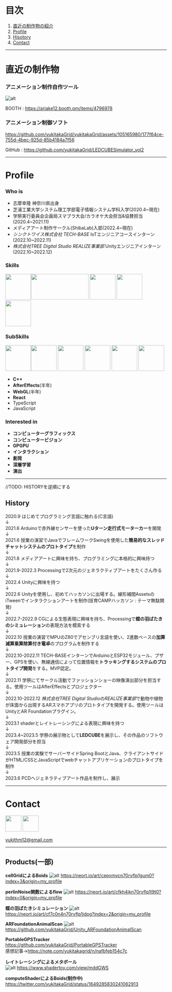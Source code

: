 # 目次
1. [直近の制作物の紹介](#anchor1)
2. [Profile](#anchor2)
3. [Hisotory](#anchor3)
4. [Contact](#anchor4)

---

<a id="anchor1"></a>
# 直近の制作物

### アニメーション制作自作ツール
![alt](/images/LEDCUBEAnimeGeneretor.png)

BOOTH : https://ariake12.booth.pm/items/4796978

### アニメーション制御ソフト


https://github.com/yukitakaGrid/yukitakaGrid/assets/105165980/177f64ce-755d-4bec-925d-85b4184a7f56

GitHub : https://github.com/yukitakaGrid/LEDCUBESimulator_vol2

---
# Profile

### Who is
- 志摩幸隆 神奈川県出身
- 芝浦工業大学システム理工学部電子情報システム学科入学(2020.4~現在)
- 学祭実行委員会企画局スマブラ大会/カラオケ大会担当&協賛担当(2020.4~2021.11)
- メディアアート制作サークル(ShibaLab)入部(2022.4~現在)
- *シンクトワイス株式会社 TECH-BASE* IoTエンジニアコースインターン(2022.10~2022.11)
- *株式会社TREE Digital Studio REALIZE事業部* Unityエンジニアインターン(2022.10~2022.12)

### Skills
<img src="./images/CSharp.png" width="80" height="80"><img src="./images/Official_unity_logo.png" width="180" height="80">
<img src="./images/newimg2023731586809.png" width="80" height="80">
<img src="./images/java.png" width="80" height="80">
<img src="./images/newimg2023732724384.png" width="80" height="80">


### SubSkills
<img src="./images/C++.png" width="80" height="80"><img src="./images/ae.png" width="80" height="80">
<img src="./images/WebGL.png" width="80" height="80">
<img src="./images/newimg20237315822855.png" width="80" height="80">
<img src="./images/ts.png" width="80" height="80">
<img src="./images/istockphoto-1042528428-170667a.png" width="80" height="80">
- **C++**
- **AfterEffects**(半年)
- **WebGL**(半年)
- **React**
- TypeScript
- JavaScript
  
### Interested in
- **コンピューターグラフィックス**
- **コンピュータービジョン**
- **GPGPU**
- **インタラクション**
- **創発**
- **深層学習**
- **演出**

---

//TODO: HISTORYを逆順にする
## History
2020.9 はじめてプログラミング言語に触れる(C言語)  
↓  
2021.6 Arduinoで赤外線センサーを使った**Uターン走行式モーターカー**を開発  
↓  
2021.6 授業の演習でJavaでフレームワークSwingを使用した**簡易的なスレッドチャットシステムのプロトタイプ**を制作  
↓  
2021.8 メディアアートに興味を持ち、プログラミングに本格的に興味持つ  
↓  
2021.9-2022.3 Processingで2次元のジェネラクティブアートをたくさん作る  
↓  
2022.4 Unityに興味を持つ  
↓  
2022.6 Unityを使用し、初めてハッカソンに出場する。線形補間AssetsのiTweenでインタラクションアートを制作(技育CAMPハッカソン : テーマ無駄開発)  
↓  
2022.7-2022.9 CGによる生態表現に興味を持ち、Processingで**蝶の羽ばたきのシミュレーション**の表現方法を模索する  
↓  
2022.10 授業の演習でMPUのZ80でアセンブリ言語を使い、2進数ベースの**加算減算乗算除算付き電卓**のプログラムを制作する  
↓  
2022.10-2022.11 TECH-BASEインターンでArduinoとESP32モジュール、ブザー、GPSを使い、無線通信によって位置情報を**トラッキングするシステムのプロトタイプ開発**をする。MVP認定。  
↓  
2022.11 学祭にてサークル活動でファッションショーの映像演出部分を担当する。使用ツールはAfterEffectsとプロジェクター  
↓  
2022.10-2022.12 *株式会社TREE Digital Studio*の*REALIZE事業部*で動物や植物が床面から出現するARスマホアプリのプロトタイプを開発する。使用ツールはUnityとAR Foundationプラグイン。  
↓  
2023.1 shaderとレイトレーシングによる表現に興味を持つ  
↓  
2023.4~2023.5 学祭の展示物として**LEDCUBE**を展示し、その作品のソフトウェア開発部分を担当  
↓  
2023.5 授業の実験でサーバーサイドSpring BootとJava、クライアントサイドがHTML/CSSとJavaScriptでwebチャットアプリケーションのプロトタイプを制作  
↓  
2023.6 PCDへジェネラティブアート作品を制作し、展示

---
# Contact

<a href="https://twitter.com/ariake12_shader"><img src="./images/Twitter.png" width="50" height="50"></a>
<a href="https://qiita.com/yukitakaGrid"><img src="./images/Qiita.png" width="50" height="50"></a>

yukithm12@gmail.com

---

## Products(一部)
**cellGridによるBoids**
![alt](/images/Boids.png)
https://neort.io/art/cepvmvcn70rvflp1gum0?index=3&origin=my_profile

**perlinNoise関数によるflow**
![alt](/images/flow.png)
https://neort.io/art/cfkh4jkn70rvflp1l9t0?index=0&origin=my_profile

**蝶の羽ばたきシミュレーション**
![alt](/images/Butterfly.png)
https://neort.io/art/cf7c0n4n70rvflp1jdog?index=2&origin=my_profile

**ARFoundationAnimalScan**
![alt](/images/ARFoundation.png)
https://github.com/yukitakaGrid/Unity_ARFoundationAnimalScan

**PortableGPSTracker**  
https://github.com/yukitakaGrid/PortableGPSTracker  
感想記事→https://note.com/yukitakagrid/n/nafbfeb154c7c  

**レイトレーシングによるメタボール**  
![alt](/images/metaball.png)
https://www.shadertoy.com/view/mddGWS

**computeShaderによるBoids(制作中)**
https://twitter.com/yukitakaGrid/status/1649285830241062913

